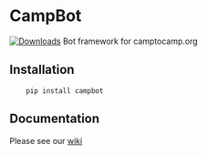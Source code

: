 # CampBot
[![Downloads](http://pepy.tech/badge/campbot)](http://pepy.tech/count/campbot)
Bot framework for camptocamp.org

## Installation

```batch
    pip install campbot
```

## Documentation

Please see our [wiki](https://github.com/cbeauchesne/CampBot/wiki)